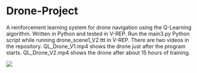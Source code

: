 # Drone-Project
A reinforcement learning system for drone navigation using the Q-Learning algorithm. Written in Python and tested in V-REP. Run the main3.py Python script while running drone_scene1_V2.ttt in V-REP. There are two videos in the repository. QL_Drone_V1.mp4 shows the drone just after the program starts. QL_Drone_V2.mp4 shows the drone after about 15 hours of training.

![](droneGIF.gif)
